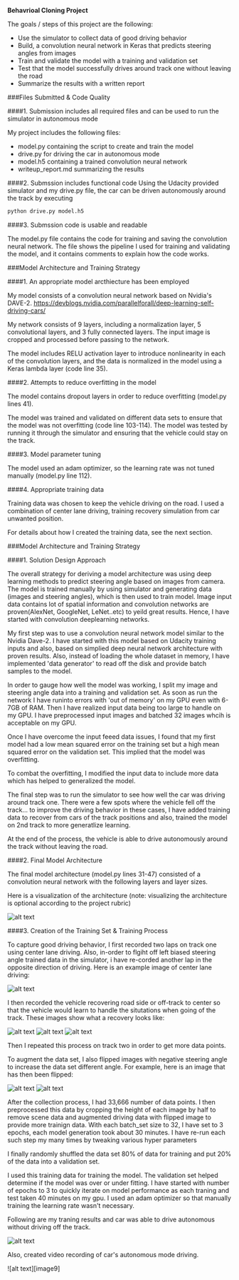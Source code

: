 **Behavrioal Cloning Project**

The goals / steps of this project are the following:
* Use the simulator to collect data of good driving behavior
* Build, a convolution neural network in Keras that predicts steering angles from images
* Train and validate the model with a training and validation set
* Test that the model successfully drives around track one without leaving the road
* Summarize the results with a written report


[//]: # (Image References)

[image1]: ./examples/placeholder.png "Model Visualization"
[image2]: ./examples/center-driving.png "Grayscaling"
[image3]: ./examples/recovery2.png "Recovery Image1"
[image4]: ./examples/recovery3.png "Recovery Image2"
[image5]: ./examples/recovery4.png "Recovery Image3"
[image6]: ./examples/test_just_crop.jpg "Normal Image"
[image7]: ./examples/test_just_crop_flip.jpg "Flipped Image"
[image8]: ./examples/model-train1.jpg "Flipped Image"
[image8]: ./examples/conv-cnn-arch.jpg "Flipped Image"


###Files Submitted & Code Quality

####1. Submission includes all required files and can be used to run the simulator in autonomous mode

My project includes the following files:
* model.py containing the script to create and train the model
* drive.py for driving the car in autonomous mode
* model.h5 containing a trained convolution neural network 
* writeup_report.md  summarizing the results

####2. Submssion includes functional code
Using the Udacity provided simulator and my drive.py file, the car can be driven autonomously around the track by executing 
```sh
python drive.py model.h5
```

####3. Submssion code is usable and readable

The model.py file contains the code for training and saving the convolution neural network. The file shows the pipeline I used for training and validating the model, and it contains comments to explain how the code works.

###Model Architecture and Training Strategy

####1. An appropriate model arcthiecture has been employed

My model consists of a convolution neural network based on Nvidia's DAVE-2.
 https://devblogs.nvidia.com/parallelforall/deep-learning-self-driving-cars/

My network consists of 9 layers, including a normalization layer, 5 convolutional layers, and 3 fully connected layers. The input image is cropped and processed before passing to the network.

The model includes RELU activation layer  to introduce nonlinearity in each of the convolution layers, and the data is normalized in the model using a Keras lambda layer (code line 35). 

####2. Attempts to reduce overfitting in the model

The model contains dropout layers in order to reduce overfitting (model.py lines 41). 

The model was trained and validated on different data sets to ensure that the model was not overfitting (code line 103-114). The model was tested by running it through the simulator and ensuring that the vehicle could stay on the track.

####3. Model parameter tuning

The model used an adam optimizer, so the learning rate was not tuned manually (model.py line 112).

####4. Appropriate training data

Training data was chosen to keep the vehicle driving on the road. I used a combination of center lane driving, training recovery simulation from  car unwanted position. 

For details about how I created the training data, see the next section. 

###Model Architecture and Training Strategy

####1. Solution Design Approach

The overall strategy for deriving a model architecture was using deep learning methods to predict steering angle based on images from camera. The model is trained manually by using simulator and generating data (images and steering angles), which is then used to train model. Image input data contains lot of spatial information and convolution networks are proven(AlexNet, GoogleNet, LeNet..etc) to yeild great results. Hence, I have started with convolution deeplearning networks. 

My first step was to use a convolution neural network model similar to the Nvidia Dave-2. I have started with this model based on Udacity training inputs and also, based on simplied  deep neural network architecture with proven results. Also,  instead of loading the whole dataset in memory, I have implemented 'data generator' to read off the disk and provide batch samples to the model.

In order to gauge how well the model was working, I split my image and steering angle data into a training and validation set.
As soon as run the network I have runinto errors with 'out of memory' on my GPU even with 6-7GB of RAM. Then I have realized input data being too large to handle on my GPU. I have preprocessed input images and batched 32 images whcih is acceptable on my GPU. 

Once I have overcome the input feeed data issues, I found that my first model had a low mean squared error on the training set but a high mean squared error on the validation set. This implied that the model was overfitting. 

To combat the overfitting, I modified the input data to include more data which has helped to generalized the model. 

The final step was to run the simulator to see how well the car was driving around track one. There were a few spots where the vehicle fell off the track... to improve the driving behavior in these cases, I have added training data to recover from cars of the track positions and also, trained the model on 2nd track to more generatlize learning.

At the end of the process, the vehicle is able to drive autonomously around the track without leaving the road.

####2. Final Model Architecture

The final model architecture (model.py lines 31-47) consisted of a convolution neural network with the following layers and layer sizes.

Here is a visualization of the architecture (note: visualizing the architecture is optional according to the project rubric)

![alt text][image1]

####3. Creation of the Training Set & Training Process

To capture good driving behavior, I first recorded two laps on track one using center lane driving. Also, in-order to flgiht off left biased steering angle trained data in the simulator, i have re-corded another lap in the opposite direction of driving. Here is an example image of center lane driving:

![alt text][image2]

I then recorded the vehicle recovering road side or off-track to center so that the vehicle would learn to handle the situtations when going of the track. These images show what a recovery looks like:

![alt text][image3]
![alt text][image4]
![alt text][image5]

Then I repeated this process on track two in order to get more data points.

To augment the data set, I also flipped images with negative steering angle to increase the data set different angle. For example, here is an image that has then been flipped:

![alt text][image6]
![alt text][image7]

After the collection process, I had 33,666 number of data points. I then preprocessed this data by cropping the height of each image by half to remove scene data and augmented driving data with flipped image to provide more trainign data. With each batch_set size to 32, I have set to 3 epochs, each model generation took about 30 minutes. I have re-run each such step my many times by tweaking various hyper parameters


I finally randomly shuffled the data set 80% of data for training  and put 20% of the data into a validation set. 

I used this training data for training the model. The validation set helped determine if the model was over or under fitting. I have started with  number of epochs to 3 to quickly iterate on model performance as each traning and  test taken 40 minutes on my gpu. I used an adam optimizer so that manually training the learning rate wasn't necessary.

Following are my traning results and car was able to drive autonomous without driving off the track.

![alt text][image8]

Also, created video recording of car's autonomous mode driving.

![alt text][image9]



